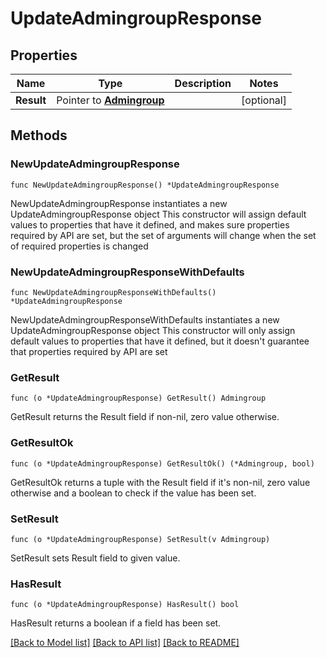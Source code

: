 # UpdateAdmingroupResponse

## Properties

Name | Type | Description | Notes
------------ | ------------- | ------------- | -------------
**Result** | Pointer to [**Admingroup**](Admingroup.md) |  | [optional] 

## Methods

### NewUpdateAdmingroupResponse

`func NewUpdateAdmingroupResponse() *UpdateAdmingroupResponse`

NewUpdateAdmingroupResponse instantiates a new UpdateAdmingroupResponse object
This constructor will assign default values to properties that have it defined,
and makes sure properties required by API are set, but the set of arguments
will change when the set of required properties is changed

### NewUpdateAdmingroupResponseWithDefaults

`func NewUpdateAdmingroupResponseWithDefaults() *UpdateAdmingroupResponse`

NewUpdateAdmingroupResponseWithDefaults instantiates a new UpdateAdmingroupResponse object
This constructor will only assign default values to properties that have it defined,
but it doesn't guarantee that properties required by API are set

### GetResult

`func (o *UpdateAdmingroupResponse) GetResult() Admingroup`

GetResult returns the Result field if non-nil, zero value otherwise.

### GetResultOk

`func (o *UpdateAdmingroupResponse) GetResultOk() (*Admingroup, bool)`

GetResultOk returns a tuple with the Result field if it's non-nil, zero value otherwise
and a boolean to check if the value has been set.

### SetResult

`func (o *UpdateAdmingroupResponse) SetResult(v Admingroup)`

SetResult sets Result field to given value.

### HasResult

`func (o *UpdateAdmingroupResponse) HasResult() bool`

HasResult returns a boolean if a field has been set.


[[Back to Model list]](../README.md#documentation-for-models) [[Back to API list]](../README.md#documentation-for-api-endpoints) [[Back to README]](../README.md)


